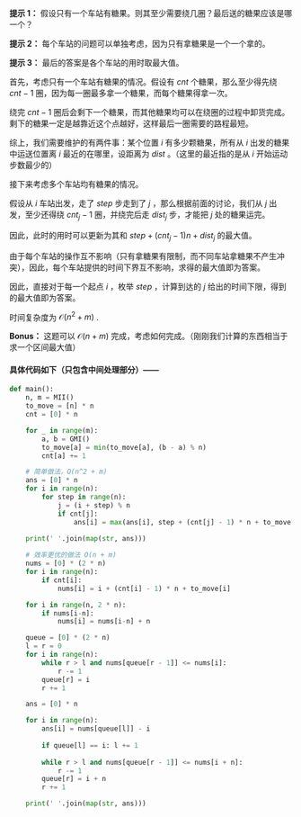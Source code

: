 **提示 1：** 假设只有一个车站有糖果。则其至少需要绕几圈？最后送的糖果应该是哪一个？

**提示 2：** 每个车站的问题可以单独考虑，因为只有拿糖果是一个一个拿的。

**提示 3：** 最后的答案是各个车站的用时取最大值。

首先，考虑只有一个车站有糖果的情况。假设有 $cnt$ 个糖果，那么至少得先绕 $cnt-1$ 圈，因为每一圈最多拿一个糖果，而每个糖果得拿一次。

绕完 $cnt-1$ 圈后会剩下一个糖果，而其他糖果均可以在绕圈的过程中卸货完成。剩下的糖果一定是越靠近这个点越好，这样最后一圈需要的路程最短。

综上，我们需要维护的有两件事：某个位置 $i$ 有多少颗糖果，所有从 $i$ 出发的糖果中运送位置离 $i$ 最近的在哪里，设距离为 $dist$ 。（这里的最近指的是从 $i$ 开始运动步数最少的）

接下来考虑多个车站均有糖果的情况。

假设从 $i$ 车站出发，走了 $step$ 步走到了 $j$ ，那么根据前面的讨论，我们从 $j$ 出发，至少还得绕 $cnt_j-1$ 圈，并绕完后走 $dist_j$ 步，才能把 $j$ 处的糖果运完。

因此，此时的用时可以更新为其和 $step+(cnt_j-1)n+dist_j$ 的最大值。

由于每个车站的操作互不影响（只有拿糖果有限制，而不同车站拿糖果不产生冲突），因此，每个车站提供的时间下界互不影响，求得的最大值即为答案。

因此，直接对于每一个起点 $i$ ，枚举 $step$ ，计算到达的 $j$ 给出的时间下限，得到的最大值即为答案。

时间复杂度为 $\mathcal{O}(n^2+m)$ .

**Bonus：** 这题可以 $\mathcal{O}(n+m)$ 完成，考虑如何完成。（刚刚我们计算的东西相当于求一个区间最大值）

#### 具体代码如下（只包含中间处理部分）——

```Python []
def main():
    n, m = MII()
    to_move = [n] * n
    cnt = [0] * n

    for _ in range(m):
        a, b = GMI()
        to_move[a] = min(to_move[a], (b - a) % n)
        cnt[a] += 1

    # 简单做法，O(n^2 + m)
    ans = [0] * n
    for i in range(n):
        for step in range(n):
            j = (i + step) % n
            if cnt[j]:
                ans[i] = max(ans[i], step + (cnt[j] - 1) * n + to_move[j])

    print(' '.join(map(str, ans)))
    
    # 效率更优的做法 O(n + m)
    nums = [0] * (2 * n)
    for i in range(n):
        if cnt[i]:
            nums[i] = i + (cnt[i] - 1) * n + to_move[i]

    for i in range(n, 2 * n):
        if nums[i-n]:
            nums[i] = nums[i-n] + n

    queue = [0] * (2 * n)
    l = r = 0
    for i in range(n):
        while r > l and nums[queue[r - 1]] <= nums[i]:
            r -= 1
        queue[r] = i
        r += 1

    ans = [0] * n

    for i in range(n):
        ans[i] = nums[queue[l]] - i
        
        if queue[l] == i: l += 1
        
        while r > l and nums[queue[r - 1]] <= nums[i + n]:
            r -= 1
        queue[r] = i + n
        r += 1

    print(' '.join(map(str, ans)))
```